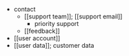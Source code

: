 - contact
    - [[support team]]; [[support email]]
        - priority support
    - [[feedback]]
- [[user account]]
- [[user data]]; customer data

